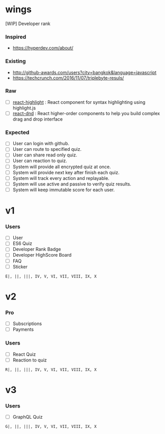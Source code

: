 # wings
[WIP] Developer rank


### Inspired
- https://hyperdev.com/about/

### Existing
- http://github-awards.com/users?city=bangkok&language=javascript
- https://techcrunch.com/2016/11/07/triplebyte-resuls/

### Raw
- [ ] [react-highlight](https://github.com/bvaughn/react-highlight.js) : React component for syntax highlighting using highlight.js
- [ ] [react-dnd](http://gaearon.github.io/react-dnd/) : React higher-order components to help you build complex drag and drop interface

### Expected
- [ ] User can login with github.
- [ ] User can route to specified quiz.
- [ ] User can share read only quiz.
- [ ] User can reaction to quiz.
- [ ] System will provide all encrypted quiz at once.
- [ ] System will provide next key after finish each quiz.
- [ ] System will track every action and replayable.
- [ ] System will use active and passive to verify quiz results.
- [ ] System will keep immutable score for each user. 

# v1
### Users
- [ ] User
- [ ] ES6 Quiz
- [ ] Developer Rank Badge
- [ ] Developer HighScore Board
- [ ] FAQ
- [ ] Sticker
```
E|, ||, |||, IV, V, VI, VII, VIII, IX, X
```

# v2
### Pro
- [ ] Subscriptions
- [ ] Payments

### Users
- [ ] React Quiz
- [ ] Reaction to quiz
```
R|, ||, |||, IV, V, VI, VII, VIII, IX, X
```

# v3

### Users
- [ ] GraphQL Quiz
```
G|, ||, |||, IV, V, VI, VII, VIII, IX, X
```
